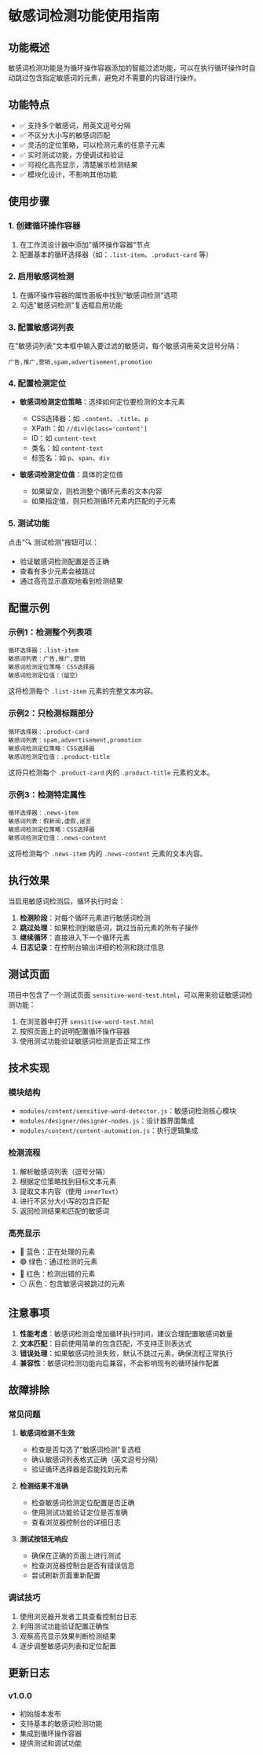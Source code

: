 # 敏感词检测功能使用指南

## 功能概述

敏感词检测功能是为循环操作容器添加的智能过滤功能，可以在执行循环操作时自动跳过包含指定敏感词的元素，避免对不需要的内容进行操作。

## 功能特点

- ✅ 支持多个敏感词，用英文逗号分隔
- ✅ 不区分大小写的敏感词匹配
- ✅ 灵活的定位策略，可以检测元素的任意子元素
- ✅ 实时测试功能，方便调试和验证
- ✅ 可视化高亮显示，清楚展示检测结果
- ✅ 模块化设计，不影响其他功能

## 使用步骤

### 1. 创建循环操作容器

1. 在工作流设计器中添加"循环操作容器"节点
2. 配置基本的循环选择器（如：`.list-item`、`.product-card` 等）

### 2. 启用敏感词检测

1. 在循环操作容器的属性面板中找到"敏感词检测"选项
2. 勾选"敏感词检测"复选框启用功能

### 3. 配置敏感词列表

在"敏感词列表"文本框中输入要过滤的敏感词，每个敏感词用英文逗号分隔：

```
广告,推广,营销,spam,advertisement,promotion
```

### 4. 配置检测定位

- **敏感词检测定位策略**：选择如何定位要检测的文本元素
  - CSS选择器：如 `.content`、`.title`、`p`
  - XPath：如 `//div[@class='content']`
  - ID：如 `content-text`
  - 类名：如 `content-text`
  - 标签名：如 `p`、`span`、`div`

- **敏感词检测定位值**：具体的定位值
  - 如果留空，则检测整个循环元素的文本内容
  - 如果指定值，则只检测循环元素内匹配的子元素

### 5. 测试功能

点击"🔍 测试检测"按钮可以：
- 验证敏感词检测配置是否正确
- 查看有多少元素会被跳过
- 通过高亮显示直观地看到检测结果

## 配置示例

### 示例1：检测整个列表项

```
循环选择器：.list-item
敏感词列表：广告,推广,营销
敏感词检测定位策略：CSS选择器
敏感词检测定位值：（留空）
```

这将检测每个 `.list-item` 元素的完整文本内容。

### 示例2：只检测标题部分

```
循环选择器：.product-card
敏感词列表：spam,advertisement,promotion
敏感词检测定位策略：CSS选择器
敏感词检测定位值：.product-title
```

这将只检测每个 `.product-card` 内的 `.product-title` 元素的文本。

### 示例3：检测特定属性

```
循环选择器：.news-item
敏感词列表：假新闻,虚假,谣言
敏感词检测定位策略：CSS选择器
敏感词检测定位值：.news-content
```

这将检测每个 `.news-item` 内的 `.news-content` 元素的文本内容。

## 执行效果

当启用敏感词检测后，循环执行时会：

1. **检测阶段**：对每个循环元素进行敏感词检测
2. **跳过处理**：如果检测到敏感词，跳过当前元素的所有子操作
3. **继续循环**：直接进入下一个循环元素
4. **日志记录**：在控制台输出详细的检测和跳过信息

## 测试页面

项目中包含了一个测试页面 `sensitive-word-test.html`，可以用来验证敏感词检测功能：

1. 在浏览器中打开 `sensitive-word-test.html`
2. 按照页面上的说明配置循环操作容器
3. 使用测试功能验证敏感词检测是否正常工作

## 技术实现

### 模块结构

- `modules/content/sensitive-word-detector.js`：敏感词检测核心模块
- `modules/designer/designer-nodes.js`：设计器界面集成
- `modules/content/content-automation.js`：执行逻辑集成

### 检测流程

1. 解析敏感词列表（逗号分隔）
2. 根据定位策略找到目标文本元素
3. 提取文本内容（使用 `innerText`）
4. 进行不区分大小写的包含匹配
5. 返回检测结果和匹配的敏感词

### 高亮显示

- 🔵 蓝色：正在处理的元素
- 🟢 绿色：通过检测的元素
- 🔴 红色：检测出错的元素
- ⚪ 灰色：包含敏感词被跳过的元素

## 注意事项

1. **性能考虑**：敏感词检测会增加循环执行时间，建议合理配置敏感词数量
2. **文本匹配**：目前使用简单的包含匹配，不支持正则表达式
3. **错误处理**：如果敏感词检测失败，默认不跳过元素，确保流程正常执行
4. **兼容性**：敏感词检测功能向后兼容，不会影响现有的循环操作配置

## 故障排除

### 常见问题

1. **敏感词检测不生效**
   - 检查是否勾选了"敏感词检测"复选框
   - 确认敏感词列表格式正确（英文逗号分隔）
   - 验证循环选择器是否能找到元素

2. **检测结果不准确**
   - 检查敏感词检测定位配置是否正确
   - 使用测试功能验证定位是否准确
   - 查看浏览器控制台的详细日志

3. **测试按钮无响应**
   - 确保在正确的页面上进行测试
   - 检查浏览器控制台是否有错误信息
   - 尝试刷新页面重新配置

### 调试技巧

1. 使用浏览器开发者工具查看控制台日志
2. 利用测试功能验证配置正确性
3. 观察高亮显示效果判断检测结果
4. 逐步调整敏感词列表和定位配置

## 更新日志

### v1.0.0
- 初始版本发布
- 支持基本的敏感词检测功能
- 集成到循环操作容器
- 提供测试和调试功能